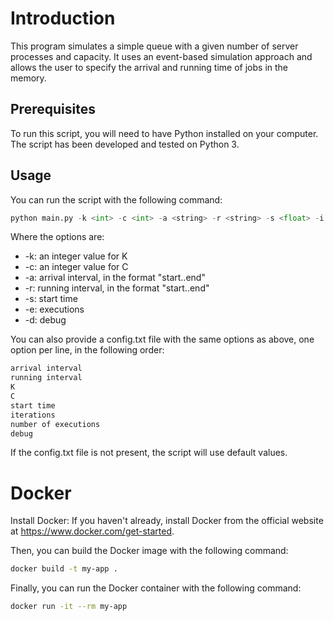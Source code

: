 # Introduction

This program simulates a simple queue with a given number of server processes and capacity. It uses an event-based simulation approach and allows the user to specify the arrival and running time of jobs in the memory.

## Prerequisites

To run this script, you will need to have Python installed on your computer. The script has been developed and tested on Python 3.

## Usage

You can run the script with the following command:

```python
python main.py -k <int> -c <int> -a <string> -r <string> -s <float> -i <int> -e <int> -d <bool>
```

Where the options are:

+ -k: an integer value for K
+ -c: an integer value for C
+ -a: arrival interval, in the format "start..end"
+ -r: running interval, in the format "start..end"
+ -s: start time
+ -e: executions
+ -d: debug

You can also provide a config.txt file with the same options as above, one option per line, in the following order:

```txt
arrival interval
running interval
K
C
start time
iterations
number of executions
debug
```

If the config.txt file is not present, the script will use default values.

# Docker

Install Docker: If you haven't already, install Docker from the official website at https://www.docker.com/get-started.

Then, you can build the Docker image with the following command:

```bash
docker build -t my-app .
```

Finally, you can run the Docker container with the following command:

```bash
docker run -it --rm my-app
```